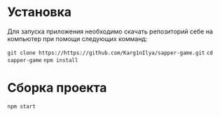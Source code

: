 # Установка

Для запуска приложения необходимо скачать репозиторий себе на компьютер при помощи следующих комманд:

`git clone https://https://github.com/Karg1nIlya/sapper-game.git`
`cd sapper-game`
`npm install`

# Сборка проекта
`npm start`
